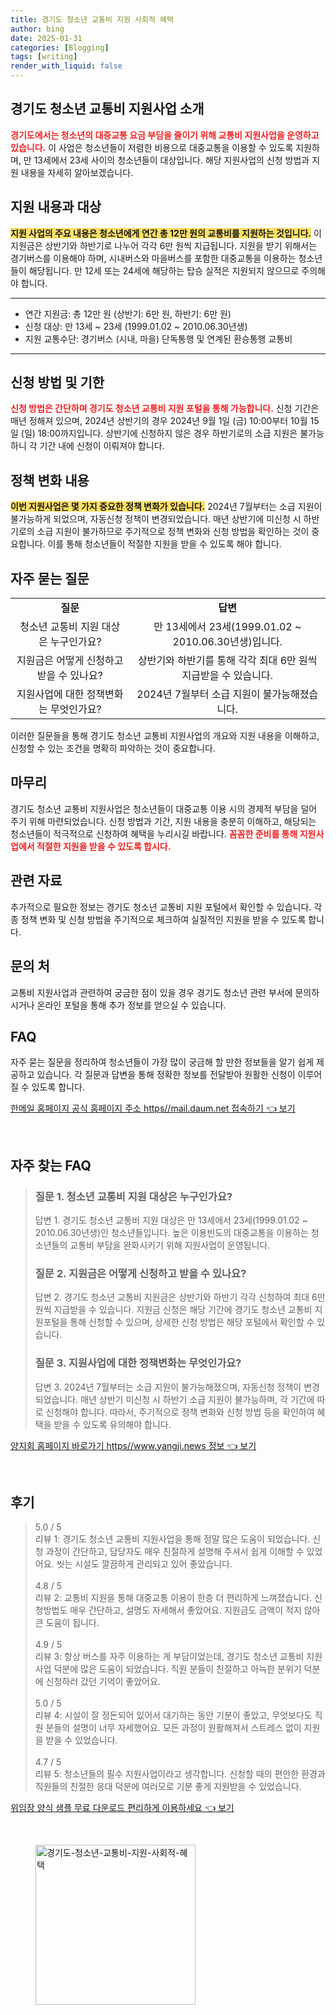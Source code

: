 ```yaml
---
title: 경기도 청소년 교통비 지원 사회적 혜택
author: bing
date: 2025-01-31
categories: [Blogging]
tags: [writing]
render_with_liquid: false
---
```



<h2 id='경기도_청소년_교통비_지원사업_소개'>경기도 청소년 교통비 지원사업 소개</h2>

<p><b><span style="color: #ee2323;">경기도에서는 청소년의 대중교통 요금 부담을 줄이기 위해 교통비 지원사업을 운영하고 있습니다.</span></b> 이 사업은 청소년들이 저렴한 비용으로 대중교통을 이용할 수 있도록 지원하며, 만 13세에서 23세 사이의 청소년들이 대상입니다. 해당 지원사업의 신청 방법과 지원 내용을 자세히 알아보겠습니다.</p>

<h2 id='지원내용과_대상'>지원 내용과 대상</h2>

<p><b><span style="background-color: #ffe066;">지원 사업의 주요 내용은 청소년에게 연간 총 12만 원의 교통비를 지원하는 것입니다.</span></b> 이 지원금은 상반기와 하반기로 나누어 각각 6만 원씩 지급됩니다. 지원을 받기 위해서는 경기버스를 이용해야 하며, 시내버스와 마을버스를 포함한 대중교통을 이용하는 청소년들이 해당됩니다. 만 12세 또는 24세에 해당하는 탑승 실적은 지원되지 않으므로 주의해야 합니다.</p>

<hr />

<ul>
    <li>연간 지원금: 총 12만 원 (상반기: 6만 원, 하반기: 6만 원)</li>
    <li>신청 대상: 만 13세 ~ 23세 (1999.01.02 ~ 2010.06.30년생)</li>
    <li>지원 교통수단: 경기버스 (시내, 마을) 단독통행 및 연계된 환승통행 교통비</li>
</ul>

<hr />

<h2 id='신청방법 및 기한'>신청 방법 및 기한</h2>

<p><b><span style="color: #ee2323;">신청 방법은 간단하며 경기도 청소년 교통비 지원 포털을 통해 가능합니다.</span></b> 신청 기간은 매년 정해져 있으며, 2024년 상반기의 경우 2024년 9월 1일 (금) 10:00부터 10월 15일 (일) 18:00까지입니다. 상반기에 신청하지 않은 경우 하반기로의 소급 지원은 불가능하니 각 기간 내에 신청이 이뤄져야 합니다.</p>

<h2 id='정책변화_내용'>정책 변화 내용</h2>

<p><b><span style="background-color: #ffe066;">이번 지원사업은 몇 가지 중요한 정책 변화가 있습니다.</span></b> 2024년 7월부터는 소급 지원이 불가능하게 되었으며, 자동신청 정책이 변경되었습니다. 매년 상반기에 미신청 시 하반기로의 소급 지원이 불가하므로 주기적으로 정책 변화와 신청 방법을 확인하는 것이 중요합니다. 이를 통해 청소년들이 적절한 지원을 받을 수 있도록 해야 합니다.</p>

<h2 id='자주_묻는_질문'>자주 묻는 질문</h2>

<table>
    <tr>
        <td style="text-align: center; height: 17px;"><b>질문</b></td>
        <td style="text-align: center; height: 17px;"><b>답변</b></td>
    </tr>
    <tr>
        <td style="text-align: center; height: 17px;">청소년 교통비 지원 대상은 누구인가요?</td>
        <td style="text-align: center; height: 17px;">만 13세에서 23세(1999.01.02 ~ 2010.06.30년생)입니다.</td>
    </tr>
    <tr>
        <td style="text-align: center; height: 17px;">지원금은 어떻게 신청하고 받을 수 있나요?</td>
        <td style="text-align: center; height: 17px;">상반기와 하반기를 통해 각각 최대 6만 원씩 지급받을 수 있습니다.</td>
    </tr>
    <tr>
        <td style="text-align: center; height: 17px;">지원사업에 대한 정책변화는 무엇인가요?</td>
        <td style="text-align: center; height: 17px;">2024년 7월부터 소급 지원이 불가능해졌습니다.</td>
    </tr>
</table>

<p>이러한 질문들을 통해 경기도 청소년 교통비 지원사업의 개요와 지원 내용을 이해하고, 신청할 수 있는 조건을 명확히 파악하는 것이 중요합니다.</p>

<h2 id='마무리'>마무리</h2>

<p>경기도 청소년 교통비 지원사업은 청소년들이 대중교통 이용 시의 경제적 부담을 덜어 주기 위해 마련되었습니다. 신청 방법과 기간, 지원 내용을 충분히 이해하고, 해당되는 청소년들이 적극적으로 신청하여 혜택을 누리시길 바랍니다. <b><span style="color: #ee2323;">꼼꼼한 준비를 통해 지원사업에서 적절한 지원을 받을 수 있도록 합시다.</span></b></p>

<h2 id='관련_자료'>관련 자료</h2>

<p>추가적으로 필요한 정보는 경기도 청소년 교통비 지원 포털에서 확인할 수 있습니다. 각종 정책 변화 및 신청 방법을 주기적으로 체크하여 실질적인 지원을 받을 수 있도록 합니다.</p>

<h2 id='문의_처'>문의 처</h2>

<p>교통비 지원사업과 관련하여 궁금한 점이 있을 경우 경기도 청소년 관련 부서에 문의하시거나 온라인 포털을 통해 추가 정보를 얻으실 수 있습니다.</p>

<h2 id='FAQ'>FAQ</h2>

<p>자주 묻는 질문을 정리하여 청소년들이 가장 많이 궁금해 할 만한 정보들을 알기 쉽게 제공하고 있습니다. 각 질문과 답변을 통해 정확한 정보를 전달받아 원활한 신청이 이루어질 수 있도록 합니다.</p>


<p><a class="click-button" title="한메일 홈페이지 공식 홈페이지 주소 https//mail.daum.net 접속하기" href="https://aptwhite.github.io/posts/%ED%95%9C%EB%A9%94%EC%9D%BC-%ED%99%88%ED%8E%98%EC%9D%B4%EC%A7%80-%EA%B3%B5%EC%8B%9D-%ED%99%88%ED%8E%98%EC%9D%B4%EC%A7%80-%EC%A3%BC%EC%86%8C-httpsmail.daum.net-%EC%A0%91%EC%86%8D%ED%95%98%EA%B8%B0/" rel="dofollow">한메일 홈페이지 공식 홈페이지 주소 https//mail.daum.net 접속하기 👈 보기</a></p><br>
<h2 id='자주_찾는_FAQ'>자주 찾는 FAQ</h2>
<div itemscope="" itemtype="https://schema.org/FAQPage"> 
<blockquote> 
<div itemscope="" itemprop="mainEntity" itemtype="https://schema.org/Question"> 
<h3 itemprop="name">질문 1. 청소년 교통비 지원 대상은 누구인가요?</h3> 
<div itemscope="" itemprop="acceptedAnswer" itemtype="https://schema.org/Answer"> 
<span itemprop="text"> 
<p>답변 1. 경기도 청소년 교통비 지원 대상은 만 13세에서 23세(1999.01.02 ~ 2010.06.30년생)인 청소년들입니다. 높은 이용빈도의 대중교통을 이용하는 청소년들의 교통비 부담을 완화시키기 위해 지원사업이 운영됩니다.</p> 
</span> 
</div> 
</div> 

<div itemscope="" itemprop="mainEntity" itemtype="https://schema.org/Question"> 
<h3 itemprop="name">질문 2. 지원금은 어떻게 신청하고 받을 수 있나요?</h3> 
<div itemscope="" itemprop="acceptedAnswer" itemtype="https://schema.org/Answer"> 
<span itemprop="text"> 
<p>답변 2. 경기도 청소년 교통비 지원금은 상반기와 하반기 각각 신청하여 최대 6만 원씩 지급받을 수 있습니다. 지원금 신청은 해당 기간에 경기도 청소년 교통비 지원포털을 통해 신청할 수 있으며, 상세한 신청 방법은 해당 포털에서 확인할 수 있습니다.</p> 
</span> 
</div> 
</div> 

<div itemscope="" itemprop="mainEntity" itemtype="https://schema.org/Question"> 
<h3 itemprop="name">질문 3. 지원사업에 대한 정책변화는 무엇인가요?</h3> 
<div itemscope="" itemprop="acceptedAnswer" itemtype="https://schema.org/Answer"> 
<span itemprop="text"> 
<p>답변 3. 2024년 7월부터는 소급 지원이 불가능해졌으며, 자동신청 정책이 변경되었습니다. 매년 상반기 미신청 시 하반기 소급 지원이 불가능하며, 각 기간에 따로 신청해야 합니다. 따라서, 주기적으로 정책 변화와 신청 방법 등을 확인하여 혜택을 받을 수 있도록 유의해야 합니다.</p> 
</span> 
</div> 
</div> 
</blockquote> 
</div>
<p><a class="click-button" title="양지회 홈페이지 바로가기 https//www.yangji.news 정보" href="https://aptwhite.github.io/posts/%EC%96%91%EC%A7%80%ED%9A%8C-%ED%99%88%ED%8E%98%EC%9D%B4%EC%A7%80-%EB%B0%94%EB%A1%9C%EA%B0%80%EA%B8%B0-httpswww.yangji.news-%EC%A0%95%EB%B3%B4/" rel="dofollow">양지회 홈페이지 바로가기 https//www.yangji.news 정보 👈 보기</a></p><br>
<h2 id='후기'>후기</h2>
<div itemscope itemtype="https://schema.org/Product">
  <blockquote>
  <div itemprop="review" itemscope itemtype="https://schema.org/Review">
      <div itemprop="reviewRating" itemscope itemtype="https://schema.org/Rating"> <span itemprop="ratingValue">5.0</span> / <span itemprop="bestRating">5</span> </div>
      <span itemprop="reviewBody">리뷰 1: 경기도 청소년 교통비 지원사업을 통해 정말 많은 도움이 되었습니다. 신청 과정이 간단하고, 담당자도 매우 친절하게 설명해 주셔서 쉽게 이해할 수 있었어요. 씻는 시설도 깔끔하게 관리되고 있어 좋았습니다.</span>
  </div>
  <br>
  <div itemprop="review" itemscope itemtype="https://schema.org/Review">
      <div itemprop="reviewRating" itemscope itemtype="https://schema.org/Rating"> <span itemprop="ratingValue">4.8</span> / <span itemprop="bestRating">5</span> </div>
      <span itemprop="reviewBody">리뷰 2: 교통비 지원을 통해 대중교통 이용이 한층 더 편리하게 느껴졌습니다. 신청방법도 매우 간단하고, 설명도 자세해서 좋았어요. 지원금도 금액이 적지 않아 큰 도움이 됩니다.</span>
  </div>
  <br>
  <div itemprop="review" itemscope itemtype="https://schema.org/Review">
      <div itemprop="reviewRating" itemscope itemtype="https://schema.org/Rating"> <span itemprop="ratingValue">4.9</span> / <span itemprop="bestRating">5</span> </div>
      <span itemprop="reviewBody">리뷰 3: 항상 버스를 자주 이용하는 게 부담이었는데, 경기도 청소년 교통비 지원사업 덕분에 많은 도움이 되었습니다. 직원 분들이 친절하고 아늑한 분위기 덕분에 신청하러 갔던 기억이 좋았어요.</span>
  </div>
  <br>
  <div itemprop="review" itemscope itemtype="https://schema.org/Review">
      <div itemprop="reviewRating" itemscope itemtype="https://schema.org/Rating"> <span itemprop="ratingValue">5.0</span> / <span itemprop="bestRating">5</span> </div>
      <span itemprop="reviewBody">리뷰 4: 시설이 잘 정돈되어 있어서 대기하는 동안 기분이 좋았고, 무엇보다도 직원 분들의 설명이 너무 자세했어요. 모든 과정이 원활해져서 스트레스 없이 지원을 받을 수 있었습니다.</span>
  </div>
  <br>
  <div itemprop="review" itemscope itemtype="https://schema.org/Review">
      <div itemprop="reviewRating" itemscope itemtype="https://schema.org/Rating"> <span itemprop="ratingValue">4.7</span> / <span itemprop="bestRating">5</span> </div>
      <span itemprop="reviewBody">리뷰 5: 청소년들의 필수 지원사업이라고 생각합니다. 신청할 때의 편안한 환경과 직원들의 친절한 응대 덕분에 여러모로 기분 좋게 지원받을 수 있었습니다.</span>
  </div>
  </blockquote>
</div>
<p><a class="click-button" title="위임장 양식 샘플 무료 다운로드 편리하게 이용하세요" href="https://aptwhite.github.io/posts/%EC%9C%84%EC%9E%84%EC%9E%A5-%EC%96%91%EC%8B%9D-%EC%83%98%ED%94%8C-%EB%AC%B4%EB%A3%8C-%EB%8B%A4%EC%9A%B4%EB%A1%9C%EB%93%9C-%ED%8E%B8%EB%A6%AC%ED%95%98%EA%B2%8C-%EC%9D%B4%EC%9A%A9%ED%95%98%EC%84%B8%EC%9A%94/" rel="dofollow">위임장 양식 샘플 무료 다운로드 편리하게 이용하세요 👈 보기</a></p><br>
<figure class="image"><img src="https://aptwhite.github.io/assets/img/thumbnail/경기도-청소년-교통비-지원-사회적-혜택.webp" alt="경기도-청소년-교통비-지원-사회적-혜택" width="256" height="256"></figure>